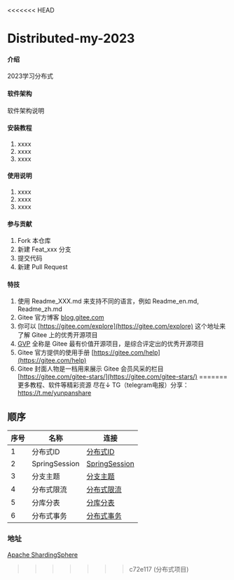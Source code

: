<<<<<<< HEAD
# Distributed-my-2023

#### 介绍
2023学习分布式

#### 软件架构
软件架构说明


#### 安装教程

1.  xxxx
2.  xxxx
3.  xxxx

#### 使用说明

1.  xxxx
2.  xxxx
3.  xxxx

#### 参与贡献

1.  Fork 本仓库
2.  新建 Feat_xxx 分支
3.  提交代码
4.  新建 Pull Request


#### 特技

1.  使用 Readme\_XXX.md 来支持不同的语言，例如 Readme\_en.md, Readme\_zh.md
2.  Gitee 官方博客 [blog.gitee.com](https://blog.gitee.com)
3.  你可以 [https://gitee.com/explore](https://gitee.com/explore) 这个地址来了解 Gitee 上的优秀开源项目
4.  [GVP](https://gitee.com/gvp) 全称是 Gitee 最有价值开源项目，是综合评定出的优秀开源项目
5.  Gitee 官方提供的使用手册 [https://gitee.com/help](https://gitee.com/help)
6.  Gitee 封面人物是一档用来展示 Gitee 会员风采的栏目 [https://gitee.com/gitee-stars/](https://gitee.com/gitee-stars/)
=======
更多教程、软件等精彩资源 尽在↓
TG（telegram电报）分享：https://t.me/yunpanshare



## 顺序


| 序号 | 名称            | 连接                                     |
|----|---------------|----------------------------------------|
| 1  | 分布式ID         | [分布式ID](./distributed-id-master)       |
| 2  | SpringSession | [SpringSession](./distributed-session) |
| 3  | 分支主题          | [分支主题](./distributed-job)             |
| 4  | 分布式限流         | [分布式限流](./distributed-limiter)         |
| 5  | 分库分表          | [分库分表](./distributed-sharding)         |
| 6  | 分布式事务         | [分布式事务](./distributed-seata)           |

### 地址

[Apache ShardingSphere](https://shardingsphere.apache.org/)
>>>>>>> c72e117 (分布式项目)
